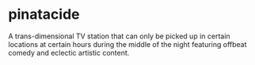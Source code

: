 # pinatacide
A trans-dimensional TV station that can only be picked up in certain locations at certain hours during the middle of the night featuring offbeat comedy and eclectic artistic content.
